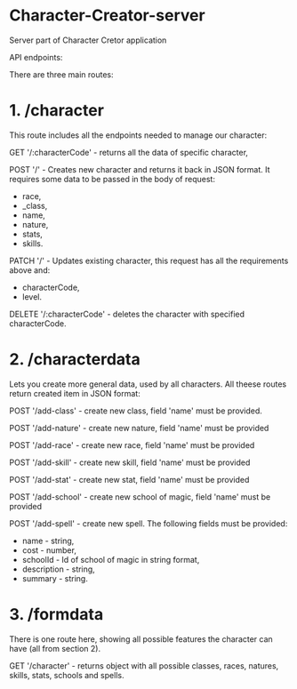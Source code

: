 # Character-Creator-server
Server part of Character Cretor application

API endpoints:

There are three main routes:

# 1. /character

This route includes all the endpoints needed to manage our character:

GET '/:characterCode' - returns all the data of specific character,

POST '/' - Creates new character and returns it back in JSON format. It requires some data to be passed in the body of request:
- race,
- _class,
- name,
- nature,
- stats,
- skills.

PATCH '/' - Updates existing character, this request has all the requirements above and:
- characterCode,
- level.

DELETE '/:characterCode' - deletes the character with specified characterCode.

# 2. /characterdata 

Lets you create more general data, used by all characters. All theese routes return created item in JSON format:

POST '/add-class' - create new class, field 'name' must be provided.

POST '/add-nature' - create new nature, field 'name' must be provided

POST '/add-race' - create new race, field 'name' must be provided

POST '/add-skill' - create new skill, field 'name' must be provided

POST '/add-stat' - create new stat, field 'name' must be provided

POST '/add-school' - create new school of magic, field 'name' must be provided

POST '/add-spell' - create new spell. The following fields must be provided:
- name - string,
- cost - number,
- schoolId - Id of school of magic in string format,
- description - string,
- summary - string.

# 3. /formdata

There is one route here, showing all possible features the character can have (all from section 2).

GET '/character' - returns object with all possible classes, races, natures, skills, stats, schools and spells.
